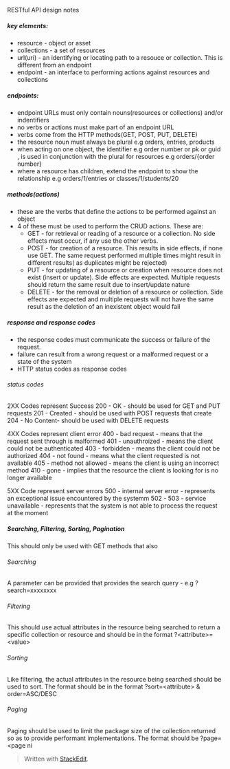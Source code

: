 RESTful API design notes 

##### key elements:
- resource - object or asset 
- collections - a set of resources 
- url(uri) - an identifying or locating path to a resouce or collection. This is different from an endpoint 
- endpoint - an interface to performing actions against resources and collections

##### endpoints:
 - endpoint URLs must only contain nouns(resources or collections) and/or indentifiers
 - no verbs or actions must make part of an endpoint URL
 - verbs come from the HTTP methods(GET, POST, PUT, DELETE)
 - the resource noun must always be plural e.g orders, entries, products
 - when acting on one object, the identifier e.g order number or pk or guid , is used in conjunction with the plural for resources e.g orders/{order number}
 - where a resource has children,  extend the endpoint to show the relationship  e.g orders/1/entries or classes/1/students/20

##### methods(actions)
 
 - these are the verbs that define the actions to be performed against an object
 - 4 of these must be used to perform the CRUD  actions. These are:
	 - GET - for retrieval or reading of a resource or a collection. No side effects must occur, if any use the other verbs. 
	 - POST - for creation of a resource. This results in side effects, if none use GET. The same request performed multiple times might result in different results( as duplicates might be rejected)
	 - PUT - for updating of a resource or creation when resource does not exist (insert or update). Side effects are expected. Multiple requests should return the same result due to insert/update nature
	 - DELETE - for the removal or deletion of a resource or collection. Side effects are expected and multiple requests will not have the same result as the deletion of an inexistent object would fail

##### response and response codes
- the response codes must communicate the success or failure of the request.
- failure can result from a wrong request or a malformed request or a state of the system
- HTTP status codes as response codes

###### status codes 
2XX Codes represent Success
200 - OK  - should be used for GET and PUT requests
201 - Created - should be used with POST requests that create
204 - No Content- should be used with DELETE requests

4XX Codes represent client error
400 - bad request - means that the request sent through is malformed
401 - unauthroized - means the client could not be authenticated 
403 - forbidden - means the client could not be authorized
404 - not found - means what the client requested is not available 
405  - method not allowed - means the client is using an incorrect method
410 - gone - implies that the resource the client is looking for is no longer available

5XX Code represent server errors
500 - internal server error - represents an exceptional issue encountered by the systemm
502 - 
503 - service unavailable - represents that the system is not able to process the request at the moment
 
##### Searching, Filtering, Sorting, Pagination
This should only be used with GET methods that also 
###### Searching 
A parameter can be provided that provides the search query - e.g ?search=xxxxxxxx
###### Filtering
This should use actual attributes in the resource being searched to return a specific collection or resource and should be in the format ?\<attribute>=\<value> 
###### Sorting
Like filtering, the actual attributes in the resource being searched should be used to sort. The format should be in the format ?sort=\<attribute> & order=ASC/DESC
###### Paging
Paging should be used to limit the package size of the collection returned so as to provide performant implementations. The format should be ?page=\<page ni



> Written with [StackEdit](https://stackedit.io/).
<!--stackedit_data:
eyJoaXN0b3J5IjpbLTIwNjkwNTI4NSwtNDkyMjM3MDksLTk2Nz
kzMDQ1OSwtMTExNDMxNzE3MSwxNDIxODIxNDU5LDE3MDQ3MjIw
NzcsMTY3MDUxNjI4NSwtMTI3OTQ5NzIwOSwtNjE5Mzk2MjEsMj
E0MTU2MTM1OF19
-->